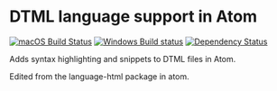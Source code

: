 # DTML language support in Atom
[![macOS Build Status](https://travis-ci.org/atom/language-dtml.svg?branch=master)](https://travis-ci.org/atom/language-dtml)
[![Windows Build status](https://ci.appveyor.com/api/projects/status/t6pk6mmdgcelfg85/branch/master?svg=true)](https://ci.appveyor.com/project/Atom/language-dtml/branch/master)
[![Dependency Status](https://david-dm.org/atom/language-dtml.svg)](https://david-dm.org/atom/language-dtml)

Adds syntax highlighting and snippets to DTML files in Atom.

Edited from the language-html package in atom.
